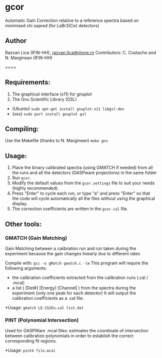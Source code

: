 # gcor
Automatic Gain Correction relative to a reference spectra based on minimised chi sqared (for LaBr3(Ce) detectors)

## Author
Razvan Lica (IFIN-HH), razvan.lica@nipne.ro
Contributors: C. Costache and N. Marginean (IFIN-HH)

====


## Requirements:
 1. The graphical interface (x11) for gnuplot   
 2. The Gnu Scientific Library (GSL)   
 
 * (Ubuntu) `sudo apt-get install gnuplot-x11 libgsl-dev`    
 * (osx)    `sudo port install gnuplot gsl`     
 
## Compiling: 
 Use the Makefile (thanks to N. Marginean)
```make gnu```
  
## Usage:
 1. Place the binary calibrated spectra (using GMATCH if needed) from all the runs and all the detectors (GASPware projections) in the same folder
 2. Run `gcor`.
 3. Modify the default values from the `gcor.settings` file to suit your needs (highly recommended).
 4. Press "Enter" to cycle each run, or type "a" and press "Enter" so that the code will cycle automatically all the files without using the graphical display.
 5. The correction coefficients are written in the `gcor.cal` file.

## Other tools:

### GMATCH (Gain Matching)
Gain Matching between a calibration run and run taken during the experiment because
the gain changes linearly due to different rates

Compile with:   ```gcc -o gMatch gmatch.c -lm```
This program will require the following arguments:
  - the calibration coefficients extracted from the calibration runs (.cal / .mcal)
  - a list ( [Det#] [Energy] [Channel] ) from the spectra during the experiment (only one peak for each detector)
It will output the calibration coefficients as a .cal file. 

*Usage:          ```gmatch LE-152Eu.cal list.dat```


### PINT (Polynomial Intersection)
Used for GASPWare .mcal files: estimates the coordinate of intersection between calibration polynomials
in order to establish the correct corresponding fit regions.

*Usage:          ```pint4 file.mcal```

